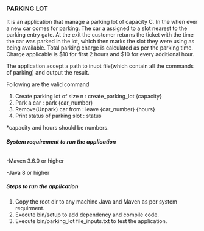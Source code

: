 ### **PARKING LOT**

It is an application that manage a parking lot of capacity C. In the when ever a new car comes for parking. The car a assigned to a slot nearest to the parking entry gate.
At the exit the customer returns
the ticket with the time the car was parked in the lot, which then marks the slot they
were using as being available. Total parking charge is calculated as per the
parking time. Charge applicable is $10 for first 2 hours and $10 for every additional
hour.

The application accept a path to inupt file(which contain all the commands of parking) and output the result.

Following are the valid command 
1. Create parking lot of size n : create_parking_lot
{capacity}
2. Park a car : park {car_number}
3. Remove(Unpark) car from : leave {car_number} {hours}
4. Print status of parking slot : status

*capacity and hours should be numbers.

###### **System requirement to run the application**

-Maven 3.6.0 or higher

-Java 8 or higher

##### **Steps to run the application**
1. Copy the root dir to any machine Java and Maven as per system requirment.
2. Execute bin/setup to add dependency and compile code.
3. Execute bin/parking_lot file_inputs.txt to test the application.